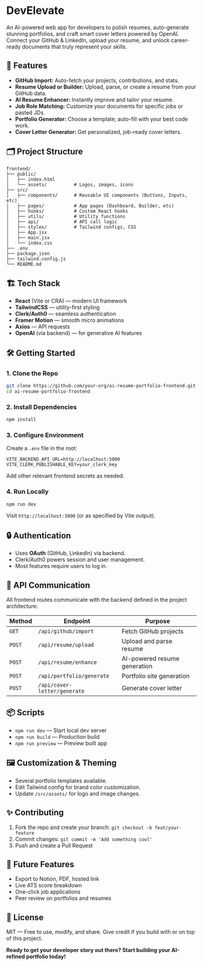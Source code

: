 # DevElevate 

An AI-powered web app for developers to polish resumes, auto-generate stunning portfolios, and craft smart cover letters powered by OpenAI. Connect your GitHub & LinkedIn, upload your resume, and unlock career-ready documents that truly represent your skills.

## 🚀 Features

- **GitHub Import:** Auto-fetch your projects, contributions, and stats.
- **Resume Upload or Builder:** Upload, parse, or create a resume from your GitHub data.
- **AI Resume Enhancer:** Instantly improve and tailor your resume.
- **Job Role Matching:** Customize your documents for specific jobs or pasted JDs.
- **Portfolio Generator:** Choose a template; auto-fill with your best code work.
- **Cover Letter Generator:** Get personalized, job-ready cover letters.

## 🗂 Project Structure

```
frontend/
├── public/
│   ├── index.html
│   └── assets/          # Logos, images, icons
├── src/
│   ├── components/      # Reusable UI components (Buttons, Inputs, etc)
│   ├── pages/           # App pages (Dashboard, Builder, etc)
│   ├── hooks/           # Custom React hooks
│   ├── utils/           # Utility functions
│   ├── api/             # API call logic
│   ├── styles/          # Tailwind configs, CSS
│   ├── App.jsx
│   ├── main.jsx
│   └── index.css
├── .env
├── package.json
├── tailwind.config.js
└── README.md
```

## 🏗 Tech Stack

- **React** (Vite or CRA) — modern UI framework
- **TailwindCSS** — utility-first styling
- **Clerk/Auth0** — seamless authentication
- **Framer Motion** — smooth micro animations
- **Axios** — API requests
- **OpenAI** (via backend) — for generative AI features

## 🛠 Getting Started

### 1. Clone the Repo

```bash
git clone https://github.com/your-org/ai-resume-portfolio-frontend.git
cd ai-resume-portfolio-frontend
```

### 2. Install Dependencies

```bash
npm install
```

### 3. Configure Environment

Create a `.env` file in the root:

```
VITE_BACKEND_API_URL=http://localhost:5000
VITE_CLERK_PUBLISHABLE_KEY=your_clerk_key
```

Add other relevant frontend secrets as needed.

### 4. Run Locally

```bash
npm run dev
```

Visit `http://localhost:3000` (or as specified by Vite output).

## 🔒 Authentication

- Uses **OAuth** (GitHub, LinkedIn) via backend.
- Clerk/Auth0 powers session and user management.
- Most features require users to log in.

## 📡 API Communication

All frontend routes communicate with the backend defined in the project architecture:

| Method | Endpoint | Purpose |
|--------|----------|---------|
| `GET`  | `/api/github/import`          | Fetch GitHub projects |
| `POST` | `/api/resume/upload`          | Upload and parse resume |
| `POST` | `/api/resume/enhance`         | AI-powered resume generation |
| `POST` | `/api/portfolio/generate`     | Portfolio site generation |
| `POST` | `/api/cover-letter/generate`  | Generate cover letter |

## 📦 Scripts

- `npm run dev`  — Start local dev server
- `npm run build` — Production build
- `npm run preview` — Preview built app

## 🖼 Customization & Theming

- Several portfolio templates available.
- Edit Tailwind config for brand color customization.
- Update `/src/assets/` for logo and image changes.

## ✨ Contributing

1. Fork the repo and create your branch: `git checkout -b feat/your-feature`
2. Commit changes: `git commit -m 'Add something cool'`
3. Push and create a Pull Request

## 🧩 Future Features

- Export to Notion, PDF, hosted link
- Live ATS score breakdown
- One-click job applications
- Peer review on portfolios and resumes

## 📄 License

MIT — Free to use, modify, and share. Give credit if you build with or on top of this project.

**Ready to get your developer story out there? Start building your AI-refined portfolio today!**
